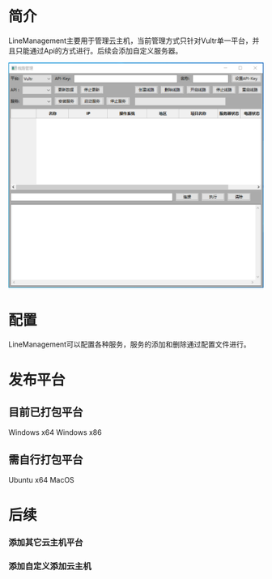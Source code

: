 # 简介
LineManagement主要用于管理云主机，当前管理方式只针对Vultr单一平台，并且只能通过Api的方式进行。后续会添加自定义服务器。

![image](https://github.com/washgo/LineManagement/blob/main/readme1.png)

# 配置
LineManagement可以配置各种服务，服务的添加和删除通过配置文件进行。

# 发布平台
## 目前已打包平台
Windows x64
Windows x86

## 需自行打包平台
Ubuntu x64
MacOS

# 后续
### 添加其它云主机平台
### 添加自定义添加云主机
